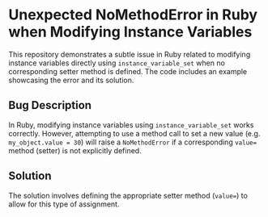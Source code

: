 # Unexpected NoMethodError in Ruby when Modifying Instance Variables

This repository demonstrates a subtle issue in Ruby related to modifying instance variables directly using `instance_variable_set` when no corresponding setter method is defined.  The code includes an example showcasing the error and its solution.

## Bug Description

In Ruby, modifying instance variables using `instance_variable_set` works correctly. However, attempting to use a method call to set a new value (e.g. `my_object.value = 30`) will raise a `NoMethodError` if a corresponding `value=` method (setter) is not explicitly defined.

## Solution

The solution involves defining the appropriate setter method (`value=`) to allow for this type of assignment.